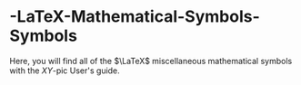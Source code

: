 # -LaTeX-Mathematical-Symbols-Symbols
Here, you will find all of the $\LaTeX$ miscellaneous mathematical symbols with the $XY$-pic User's guide. 
